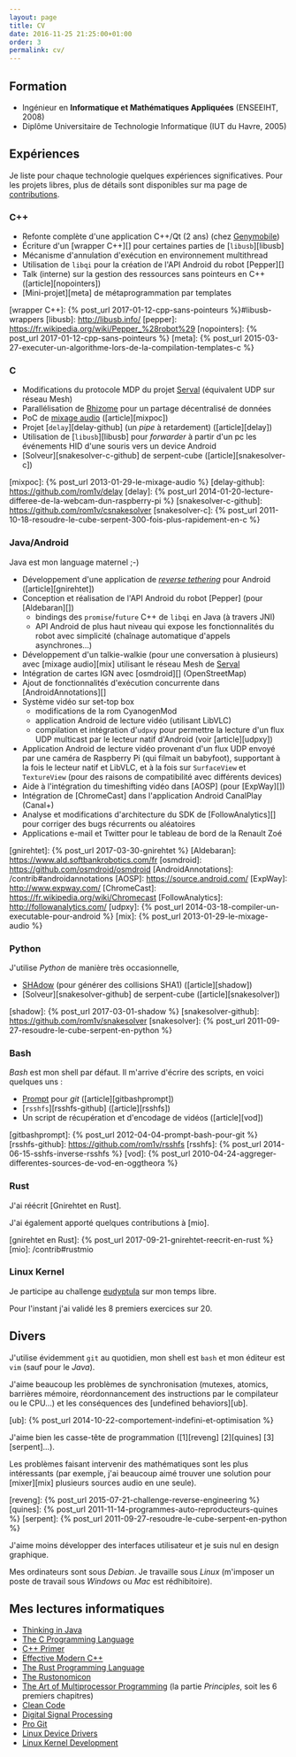 ```yaml
---
layout: page
title: CV
date: 2016-11-25 21:25:00+01:00
order: 3
permalink: cv/
---
```



## Formation

- Ingénieur en **Informatique et Mathématiques Appliquées** (ENSEEIHT, 2008)
- Diplôme Universitaire de Technologie Informatique (IUT du Havre, 2005)


## Expériences

Je liste pour chaque technologie quelques expériences significatives.
Pour les projets libres, plus de détails sont disponibles sur ma page de
[contributions][].

[contributions]: /contrib

### C++

- Refonte complète d'une application C++/Qt (2 ans) (chez [Genymobile][])
- Écriture d'un [wrapper C++][] pour certaines parties de [`libusb`][libusb]
- Mécanisme d'annulation d'exécution en environnement multithread
- Utilisation de `libqi` pour la création de l'API Android du robot [Pepper][]
- Talk (interne) sur la gestion des ressources sans pointeurs en C++
  ([article][nopointers])
- [Mini-projet][meta] de métaprogrammation par templates

[genymobile]: https://www.genymobile.com/
[wrapper C++]: {% post_url 2017-01-12-cpp-sans-pointeurs %}#libusb-wrappers
[libusb]: http://libusb.info/
[pepper]: https://fr.wikipedia.org/wiki/Pepper_%28robot%29
[nopointers]: {% post_url 2017-01-12-cpp-sans-pointeurs %}
[meta]: {% post_url 2015-03-27-executer-un-algorithme-lors-de-la-compilation-templates-c %}


### C

- Modifications du protocole MDP du projet [Serval][] (équivalent UDP sur réseau
  Mesh)
- Parallélisation de [Rhizome][] pour un partage décentralisé de données
- PoC de [mixage audio][mixpoc-github] ([article][mixpoc])
- Projet [`delay`][delay-github] (un _pipe_ à retardement) ([article][delay])
- Utilisation de [`libusb`][libusb] pour _forwarder_ à partir d'un pc les
  événements HID d'une souris vers un device Android
- [Solveur][snakesolver-c-github] de serpent-cube ([article][snakesolver-c])

[serval]: /contrib#servalbatphone
[rhizome]: /contrib#paralllisation-de-rhizome
[mixpoc-github]: https://github.com/rom1v/mixpoc
[mixpoc]: {% post_url 2013-01-29-le-mixage-audio %}
[delay-github]: https://github.com/rom1v/delay
[delay]: {% post_url 2014-01-20-lecture-differee-de-la-webcam-dun-raspberry-pi %}
[snakesolver-c-github]: https://github.com/rom1v/csnakesolver
[snakesolver-c]: {% post_url 2011-10-18-resoudre-le-cube-serpent-300-fois-plus-rapidement-en-c %}


### Java/Android

Java est mon language maternel ;-)

- Développement d'une application de [_reverse tethering_][gnirehtet-contrib]
  pour Android ([article][gnirehtet])
- Conception et réalisation de l'API Android du robot [Pepper] (pour
  [Aldebaran][])
    - bindings des `promise`/`future` C++ de `libqi` en Java (à travers JNI)
    - API Android de plus haut niveau qui expose les fonctionnalités du robot
      avec simplicité (chaînage automatique d'appels asynchrones…)
- Développement d'un talkie-walkie (pour une conversation à plusieurs) avec
  [mixage audio][mix] utilisant le réseau Mesh de [Serval][]
- Intégration de cartes IGN avec [osmdroid][] (OpenStreetMap)
- Ajout de fonctionnalités d'exécution concurrente dans [AndroidAnnotations][]
- Système vidéo sur set-top box
    - modifications de la rom CyanogenMod
    - application Android de lecture vidéo (utilisant LibVLC)
    - compilation et intégration d'`udpxy` pour permettre la lecture d'un flux
      UDP multicast par le lecteur natif d'Android (voir [article][udpxy])
- Application Android de lecture vidéo provenant d'un flux UDP envoyé par une
  caméra de Raspberry Pi (qui filmait un babyfoot), supportant à la fois le
  lecteur natif et LibVLC, et à la fois sur `SurfaceView` et `TextureView` (pour
  des raisons de compatibilité avec différents devices)
- Aide à l'intégration du timeshifting vidéo dans [AOSP] (pour [ExpWay][])
- Intégration de [ChromeCast] dans l'application Android CanalPlay (Canal+)
- Analyse et modifications d'architecture du SDK de [FollowAnalytics][] pour
  corriger des bugs récurrents ou aléatoires
- Applications e-mail et Twitter pour le tableau de bord de la Renault Zoé

[gnirehtet-contrib]: /contrib#gnirehtet
[gnirehtet]: {% post_url 2017-03-30-gnirehtet %}
[Aldebaran]: https://www.ald.softbankrobotics.com/fr
[osmdroid]: https://github.com/osmdroid/osmdroid
[AndroidAnnotations]: /contrib#androidannotations
[AOSP]: https://source.android.com/
[ExpWay]: http://www.expway.com/
[ChromeCast]: https://fr.wikipedia.org/wiki/Chromecast
[FollowAnalytics]: http://followanalytics.com/
[udpxy]: {% post_url 2014-03-18-compiler-un-executable-pour-android %}
[mix]: {% post_url 2013-01-29-le-mixage-audio %}


### Python

J'utilise _Python_ de manière très occasionnelle,

- [SHAdow][shadow-github] (pour générer des collisions SHA1) ([article][shadow])
- [Solveur][snakesolver-github] de serpent-cube ([article][snakesolver])

[shadow-github]: https://github.com/rom1v/shadow
[shadow]: {% post_url 2017-03-01-shadow %}
[snakesolver-github]: https://github.com/rom1v/snakesolver
[snakesolver]: {% post_url 2011-09-27-resoudre-le-cube-serpent-en-python %}


### Bash

_Bash_ est mon shell par défaut. Il m'arrive d'écrire des scripts, en voici
quelques uns :

- [Prompt][gitbashprompt-github] pour _git_ ([article][gitbashprompt])
- [`rsshfs`][rsshfs-github] ([article][rsshfs])
- Un script de récupération et d'encodage de vidéos ([article][vod])

[gitbashprompt-github]: https://github.com/rom1v/gitbashprompt
[gitbashprompt]: {% post_url 2012-04-04-prompt-bash-pour-git %}
[rsshfs-github]: https://github.com/rom1v/rsshfs
[rsshfs]: {% post_url 2014-06-15-sshfs-inverse-rsshfs %}
[vod]: {% post_url 2010-04-24-aggreger-differentes-sources-de-vod-en-oggtheora %}


### Rust

J'ai réécrit [Gnirehtet en Rust].

J'ai également apporté quelques contributions à [mio].

[gnirehtet en Rust]: {% post_url 2017-09-21-gnirehtet-reecrit-en-rust %}
[mio]: /contrib#rustmio


### Linux Kernel

Je participe au challenge [eudyptula][] sur mon temps libre.

Pour l'instant j'ai validé les 8 premiers exercices sur 20.

[eudyptula]: http://eudyptula-challenge.org/


## Divers

J'utilise évidemment `git` au quotidien, mon shell est `bash` et mon éditeur
est `vim` (sauf pour le _Java_).

J'aime beaucoup les problèmes de synchronisation (mutexes, atomics, barrières
mémoire, réordonnancement des instructions par le compilateur ou le CPU…) et les
conséquences des [undefined behaviors][ub].

[ub]: {% post_url 2014-10-22-comportement-indefini-et-optimisation %}

J'aime bien les casse-tête de programmation ([1][reveng] [2][quines]
[3][serpent]…).

Les problèmes faisant intervenir des mathématiques sont les plus intéressants
(par exemple, j'ai beaucoup aimé trouver une solution pour [mixer][mix]
plusieurs sources audio en une seule).

[reveng]: {% post_url 2015-07-21-challenge-reverse-engineering %}
[quines]: {% post_url 2011-11-14-programmes-auto-reproducteurs-quines %}
[serpent]: {% post_url 2011-09-27-resoudre-le-cube-serpent-en-python %}

J'aime moins développer des interfaces utilisateur et je suis nul en design
graphique.

Mes ordinateurs sont sous _Debian_. Je travaille sous _Linux_ (m'imposer un
poste de travail sous _Windows_ ou _Mac_ est rédhibitoire).

## Mes lectures informatiques

- [Thinking in Java](https://www.amazon.com/Thinking-Java-4th-Bruce-Eckel/dp/0131872486/)
- [The C Programming Language](https://www.amazon.com/Programming-Language-Brian-W-Kernighan/dp/0131103628/)
- [C++ Primer](https://www.amazon.com/Primer-5th-Stanley-B-Lippman/dp/0321714113/)
- [Effective Modern C++](https://www.amazon.com/Effective-Modern-Specific-Ways-Improve/dp/1491903996/)
- [The Rust Programming Language](https://doc.rust-lang.org/book/)
- [The Rustonomicon](https://doc.rust-lang.org/nomicon/)
- [The Art of Multiprocessor Programming](https://www.amazon.com/Art-Multiprocessor-Programming-Maurice-Herlihy/dp/0123705916/) (la partie _Principles_, soit les 6 premiers chapitres)
- [Clean Code](https://www.amazon.com/Clean-Code-Handbook-Software-Craftsmanship/dp/0132350882/)
- [Digital Signal Processing](https://www.amazon.com/Scientist-Engineers-Digital-Signal-Processing/dp/0966017633/)
- [Pro Git](https://git-scm.com/book/en/v2)
- [Linux Device Drivers](https://www.amazon.com/Linux-Device-Drivers-Jonathan-Corbet/dp/0596005903/)
- [Linux Kernel Development](https://www.amazon.com/Linux-Kernel-Development-Robert-Love/dp/0672329468/)
